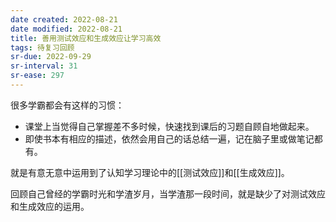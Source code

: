 ```yaml
---
date created: 2022-08-21
date modified: 2022-08-21
title: 善用测试效应和生成效应让学习高效
tags: 待复习回顾
sr-due: 2022-09-29
sr-interval: 31
sr-ease: 297
---
```


很多学霸都会有这样的习惯：
- 课堂上当觉得自己掌握差不多时候，快速找到课后的习题自顾自地做起来。
- 即使书本有相应的描述，依然会用自己的话总结一遍，记在脑子里或做笔记都有。

就是有意无意中运用到了认知学习理论中的[[测试效应]]和[[生成效应]]。

回顾自己曾经的学霸时光和学渣岁月，当学渣那一段时间，就是缺少了对测试效应和生成效应的运用。